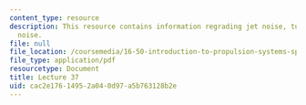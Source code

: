 ```yaml
---
content_type: resource
description: This resource contains information regrading jet noise, turbomachinery
  noise.
file: null
file_location: /coursemedia/16-50-introduction-to-propulsion-systems-spring-2012/cac2e17614952a040d97a5b763128b2e_MIT16_50S12_lec37.pdf
file_type: application/pdf
resourcetype: Document
title: Lecture 37
uid: cac2e176-1495-2a04-0d97-a5b763128b2e
---
```

